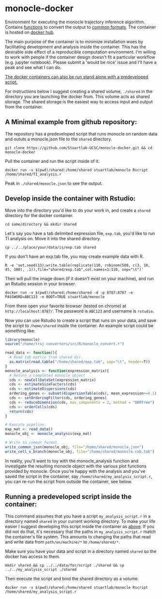 # monocle-docker
Environment for executing the monocle trajectory inference algorithm.
Contains [functions](https://github.com/Stuartlab-UCSC/traj-converters) to convert the output to [common formats](https://github.com/Stuartlab-UCSC/traj-formats). The container is hosted on [docker hub](https://hub.docker.com/r/stuartlab/monocle/).

The main purpose of the container is to minimize installation woes by 
facilitating development and analysis inside the container. This has the
desirable side effect of a reproducible computation environment. I'm
willing to work with people if the container design doesn't fit a
particular workflow (e.g. jupyter notebook).
Please submit a 'would be nice' issue and I'll have a peak and see what
I can do.

[The docker containers can also be run stand alone with a predeveloped script.](#already)

For instructions below I suggest creating a shared volume,
`./shared` in the directory you are launching the docker from. This 
volume acts as shared storage. The shared storage is the easiest way to
access input and output from the container.

## <a name="min"></a>A Minimal example from github repository:
The repository has a predeveloped script that runs monocle on random data and oututs a monocle.json file to the `shared` directory.

`git clone https://github.com/Stuartlab-UCSC/monocle-docker.git && cd monocle-docker`

Pull the container and run the script inside of it. 

`docker run -v $(pwd)/shared:/home/shared stuartlab/monocle Rscript /home/shared/TI_analysis.r`

Peak in `./shared/monocle.json` to see the output.

## <a name="container"></a>Develop inside the container with Rstudio:

Move into the directory you'd like to do your work in, and create a `shared` directory for the docker container.

`cd some/directory && mkdir shared`

Let's say you have a tab delimited expression file, `exp.tab`, you'd like to run TI analysis on. Move it into the shared directory.

`cp ../../place/your/data/is/exp.tab shared`

If you don't have an exp.tab file, you may create example data with R.

`R -e 'set.seed(13);write.table(replicate(110, rnbinom(500, c(3, 10, 45, 100), .1)),file="shared/exp.tab",col.names=1:110, sep="\t")'`

Then will pull the image down (if it doesn't exist on your machine), and run an Rstudio session in your browser.

`docker run -v $(pwd)/shared:/home/shared -d -p 8787:8787 -e PASSWORD=ABC123 -e ROOT=TRUE stuartlab/monocle`

From there open your favorite browser (tested on chrome) at `http://localhost:8787/`. The password is `ABC123` and username is `rstudio`.

Now you can use Rstudio to create a script that runs on your data, and save
the script to `/home/shared` inside the container. An example
script could be something like:

```R
library(monocle)
source("/home/traj-converters/src/R/monocle_convert.r")

read_data <- function(){
  # Read tab matrix from shared dir.
  as.matrix(read.table("/home/shared/exp.tab", sep="\t", header=T))
}
monocle_analysis <- function(expression_matrix){
  # Return a completed monocle object
  cds <- newCellDataSet(expression_matrix)
  cds <- estimateSizeFactors(cds)
  cds <- estimateDispersions(cds)
  ordering_genes <- subset(dispersionTable(cds), mean_expression>=0.1)
  cds <- setOrderingFilter(cds, ordering_genes)
  cds <- reduceDimension(cds, max_components = 2, method = "DDRTree")
  cds <- orderCells(cds)
  return(cds)
}

# Execute pipeline.
exp_mat <- read_data()
monocle_obj <- monocle_analysis(exp_mat)

# Write to common format.
write_common_json(monocle_obj, file="/home/shared/monocle.json")
write_cell_x_branch(monocle_obj, file="/home/shared/monocle.cxb.tab")
```

In reality, you'll want to toy with the monocle_analysis function and investigate the resulting monocle object with the various plot functions provided by monocle. Once you're happy with the analysis and you've saved the script in the container, say `/home/shared/my_analysis_script.r`, you can re-run the script from outside the container, see below.

## <a name="already"></a>Running a predeveloped script inside the container:
This command assumes that you have a script `my_analysis_script.r` in a directory named `shared` in your current working directory. To make your life easier I suggest developing this script inside the container as [above](#container). If you did not do that, it's necessary that the paths in `my_analysis_script.r` match the container's file system. This amounts to changing the paths that read and write data from `path/on/machine/*` to `/home/shared/*`. 

Make sure you have your data and script in a directory named `shared` so the docker has access to them.

`mkdir shared && cp ../../data/for/script ./shared && cp ../../my_analysis_script ./shared`

Then execute the script and bind the shared directory as a volume.

`docker run -v $(pwd)/shared:/home/shared stuartlab/monocle Rscript /home/shared/my_analysis_script.r`
